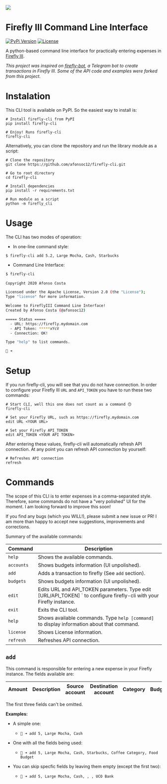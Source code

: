 ![](https://www.firefly-iii.org/static/img/logo-small-new.png)

# Firefly III Command Line Interface
[![PyPi Version](https://img.shields.io/pypi/v/firefly-cli.svg)](https://pypi.org/project/firefly-cli/)
[![License](https://img.shields.io/badge/License-Apache%202.0-blue.svg)](https://opensource.org/licenses/Apache-2.0)

A python-based command line interface for practically entering expenses in [Firefly III](https://www.firefly-iii.org).

*This project was inspired on [firefly-bot](https://github.com/vjFaLk/firefly-bot), a Telegram bot to create transactions in Firefly III. Some of the API code and examples were forked from this project.*

# Instalation
This CLI tool is available on PyPI. So the easiest way to install is:
```shell
# Install firefly-cli from PyPI
pip install firefly-cli

# Enjoy! Runs firefly-cli
firefly-cli
```

Alternatively, you can clone the repository and run the library module as a script:
```shell
# Clone the repository
git clone https://github.com/afonsoc12/firefly-cli.git

# Go to root directory
cd firefly-cli

# Install dependencies
pip install -r requirements.txt

# Run module as a script
python -m firefly_cli
```

# Usage
The CLI has two modes of operation:
  - In one-line command style:
    
```shell
$ firefly-cli add 5.2, Large Mocha, Cash, Starbucks
```
  
  - Command Line Interface:
  
```bash
$ firefly-cli
    
Copyright 2020 Afonso Costa

Licensed under the Apache License, Version 2.0 (the "License");
Type "license" for more information.

Welcome to FireflyIII Command Line Interface!
Created by Afonso Costa (@afonsoc12)

===== Status =====
  - URL: https://firefly.mydomain.com
  - API Token: *****xYcV
  - Connection: OK!

Type "help" to list commands.

🐷 ➜
```

# Setup
If you run firefly-cli, you will see that you do not have connection.
In order to configure your Firefly III `URL` and `API_TOKEN` you have to run these two commands:

```shell
# Start CLI, well this one does not count as a command 🙃
firefly-cli

# Set your Firefly URL, such as https://firefly.mydomain.com
edit URL <YOUR URL>

# Set your Firefly API_TOKEN
edit API_TOKEN <YOUR API TOKEN>
```

After entering these values, firefly-cli will automatically refresh API connection. At any point you can refresh API connection by yourself:
```shell
# Refreshes API connection
refresh
```

# Commands
The scope of this CLI is to enter expenses in a comma-separated style. Therefore, some commands do not have a "very polished" UI for the moment. I am looking forward to improve this soon!

If you find any bugs (which you WILL!), please submit a new issue or PR! I am more than happy to accept new suggestions, improvements and corrections.

Summary of the available commands:

| Command  | Description                                                                                                                |
|----------|----------------------------------------------------------------------------------------------------------------------------|
| `help`     | Shows the available commands.                                                                                              |
| `accounts` | Shows budgets information (UI unpolished).                                                                                  |
| `add`      | Adds a transaction to firefly (See `add` section).                                                              |
| `budgets`  | Shows budgets information (UI unpolished).                                                                                  |
| `edit`     | Edits URL and API_TOKEN parameters. Type edit [URL/API_TOKEN] <VALUE>` to configure firefly-cli with your Firefly instance. |
| `exit`     | Exits the CLI tool.                                                                                                        |
| `help`     | Shows available commands. Type `help [command]` to display information about that command.                                   |
| `license`  | Shows License information.                                                                                                 |
| `refresh`  | Refreshes API connection.                                                                                                  |
## `add`
This command is responsible for entering a new expense in your Firefly instance.
The fields available are: 

| Amount | Description | Source account | Destination account | Category | Budget |
|:------:|:-----------:|:--------------:|:-------------------:|:--------:|:------:|

The first three fields can't be omitted.

**Examples:**
- A simple one:

  - `🐷 ➜ add 5, Large Mocha, Cash`

- One with all the fields being used:
 
  - `🐷 ➜ add 5, Large Mocha, Cash, Starbucks, Coffee Category, Food Budget`

- You can skip specfic fields by leaving them empty (except the first two):
  - `🐷 ➜ add 5, Large Mocha, Cash, , , UCO Bank` 

